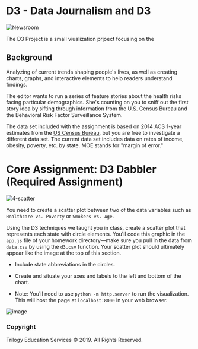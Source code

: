


# D3 - Data Journalism and D3

![Newsroom](https://media.giphy.com/media/v2xIous7mnEYg/giphy.gif)

The D3 Project is a small viualization prjoect focusing on the 
## Background

Analyzing of current trends shaping people's lives, as well as creating charts, graphs, and interactive elements to help readers understand findings.

The editor wants to run a series of feature stories about the health risks facing particular demographics. She's counting on you to sniff out the first story idea by sifting through information from the U.S. Census Bureau and the Behavioral Risk Factor Surveillance System.

The data set included with the assignment is based on 2014 ACS 1-year estimates from the [US Census Bureau](https://data.census.gov/cedsci/), but you are free to investigate a different data set. The current data set includes data on rates of income, obesity, poverty, etc. by state. MOE stands for "margin of error."



# Core Assignment: D3 Dabbler (Required Assignment)

![4-scatter](Images/4-scatter.jpg)

You need to create a scatter plot between two of the data variables such as `Healthcare vs. Poverty` or `Smokers vs. Age`.

Using the D3 techniques we taught you in class, create a scatter plot that represents each state with circle elements. You'll code this graphic in the `app.js` file of your homework directory—make sure you pull in the data from `data.csv` by using the `d3.csv` function. Your scatter plot should ultimately appear like the image at the top of this section.

* Include state abbreviations in the circles.

* Create and situate your axes and labels to the left and bottom of the chart.

* Note: You'll need to use `python -m http.server` to run the visualization. This will host the page at `localhost:8000` in your web browser.

![image](https://user-images.githubusercontent.com/66819157/111856677-a449f580-88e9-11eb-9738-726d4458fd44.png)


### Copyright

Trilogy Education Services © 2019. All Rights Reserved.
